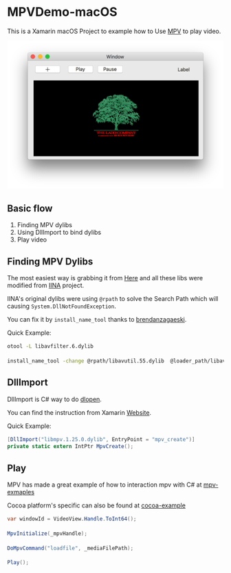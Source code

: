 # MPVDemo-macOS
This is a Xamarin macOS Project to example how to Use [MPV](https://github.com/mpv-player/mpv) to play video.

![](screenshot.png)

## Basic flow

1. Finding MPV dylibs 
2. Using DllImport to bind dylibs
3. Play video

## Finding MPV Dylibs
The most easiest way is grabbing it from [Here](https://github.com/kevinzhow/MPVDemo-macOS/tree/master/MPVDemo/libs) and all these libs were modified from
[IINA](https://github.com/lhc70000/iina/tree/develop/deps/lib) project.

IINA's original dylibs were using `@rpath` to solve the Search Path which will causing `System.DllNotFoundException`.

You can fix it by `install_name_tool` thanks to [brendanzagaeski](https://brendanzagaeski.appspot.com/xamarin/0004.html).

Quick Example:
```bash
otool -L libavfilter.6.dylib

install_name_tool -change @rpath/libavutil.55.dylib  @loader_path/libavutil.55.dylib  libavfilter.6.dylib
```

## DllImport
DllImport is C# way to do [dlopen](https://developer.xamarin.com/api/type/MonoTouch.ObjCRuntime.Dlfcn/).

You can find the instruction from Xamarin [Website](https://developer.xamarin.com/guides/ios/advanced_topics/native_interop/#Accessing_C_Dylibs).

Quick Example:
```c#
[DllImport("libmpv.1.25.0.dylib", EntryPoint = "mpv_create")]
private static extern IntPtr MpvCreate();
```

## Play

MPV has made a great example of how to interaction mpv with C# at [mpv-exmaples](https://github.com/mpv-player/mpv-examples/blob/master/libmpv/csharp/Form1.cs)

Cocoa platform's specific can also be found at [cocoa-example](https://github.com/mpv-player/mpv-examples/tree/master/libmpv/cocoa)

```c#
var windowId = VideoView.Handle.ToInt64();

MpvInitialize(_mpvHandle);

DoMpvCommand("loadfile", _mediaFilePath);

Play();
```